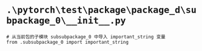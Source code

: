 # `.\pytorch\test\package\package_d\subpackage_0\__init__.py`

```
# 从当前包的子模块 subsubpackage_0 中导入 important_string 变量
from .subsubpackage_0 import important_string
```